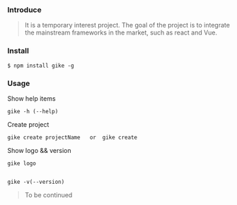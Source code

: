 ### Introduce
> It is a temporary interest project. The goal of the project is to integrate the mainstream frameworks in the market, such as react and Vue.

### Install
`$ npm install gike -g`


### Usage
Show help items

`gike -h (--help)`

Create project

`gike create projectName   or  gike create`

Show logo && version

```
gike logo


gike -v(--version)
```

> To be continued